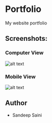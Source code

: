 # Portfolio
My website portfolio

## Screenshots:
### Computer View
![alt text]()

### Mobile View
![alt text]()

## Author
* Sandeep Saini
